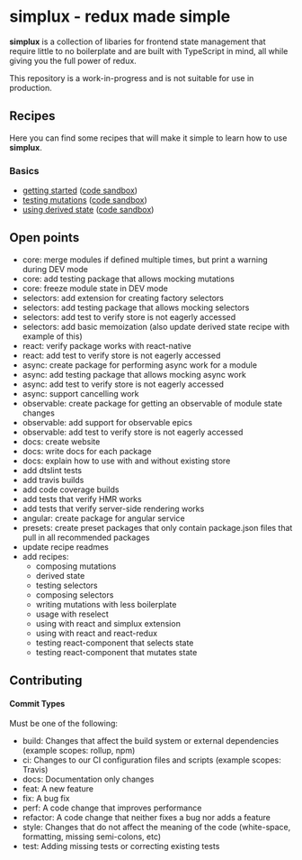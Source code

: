 # simplux - redux made simple

**simplux** is a collection of libaries for frontend state management that require little to no boilerplate and are built with TypeScript in mind, all while giving you the full power of redux.

This repository is a work-in-progress and is not suitable for use in production.

## Recipes

Here you can find some recipes that will make it simple to learn how to use **simplux**.

### Basics

- [getting started](recipes/basics/getting-started#readme) ([code sandbox](https://codesandbox.io/s/github/MrWolfZ/simplux/tree/master/recipes/basics/getting-started))
- [testing mutations](recipes/basics/testing-mutations#readme) ([code sandbox](https://codesandbox.io/s/github/MrWolfZ/simplux/tree/master/recipes/basics/testing-mutations))
- [using derived state](recipes/basics/using-derived-state#readme) ([code sandbox](https://codesandbox.io/s/github/MrWolfZ/simplux/tree/master/recipes/basics/using-derived-state))

## Open points

- core: merge modules if defined multiple times, but print a warning during DEV mode
- core: add testing package that allows mocking mutations
- core: freeze module state in DEV mode
- selectors: add extension for creating factory selectors
- selectors: add testing package that allows mocking selectors
- selectors: add test to verify store is not eagerly accessed
- selectors: add basic memoization (also update derived state recipe with example of this)
- react: verify package works with react-native
- react: add test to verify store is not eagerly accessed
- async: create package for performing async work for a module
- async: add testing package that allows mocking async work
- async: add test to verify store is not eagerly accessed
- async: support cancelling work
- observable: create package for getting an observable of module state changes
- observable: add support for observable epics
- observable: add test to verify store is not eagerly accessed
- docs: create website
- docs: write docs for each package
- docs: explain how to use with and without existing store
- add dtslint tests
- add travis builds
- add code coverage builds
- add tests that verify HMR works
- add tests that verify server-side rendering works
- angular: create package for angular service
- presets: create preset packages that only contain package.json files that pull in all recommended packages
- update recipe readmes
- add recipes:
  - composing mutations
  - derived state
  - testing selectors
  - composing selectors
  - writing mutations with less boilerplate
  - usage with reselect
  - using with react and simplux extension
  - using with react and react-redux
  - testing react-component that selects state
  - testing react-component that mutates state

## Contributing

#### Commit Types

Must be one of the following:

- build: Changes that affect the build system or external dependencies (example scopes: rollup, npm)
- ci: Changes to our CI configuration files and scripts (example scopes: Travis)
- docs: Documentation only changes
- feat: A new feature
- fix: A bug fix
- perf: A code change that improves performance
- refactor: A code change that neither fixes a bug nor adds a feature
- style: Changes that do not affect the meaning of the code (white-space, formatting, missing semi-colons, etc)
- test: Adding missing tests or correcting existing tests
